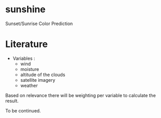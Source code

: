 # sunshine
Sunset/Sunrise Color Prediction

# Literature

- Variables :
	* wind
	* moisture
	* altitude of the clouds
	* satellite imagery
	* weather

Based on relevance there will be weighting per variable to calculate the result.

To be continued.